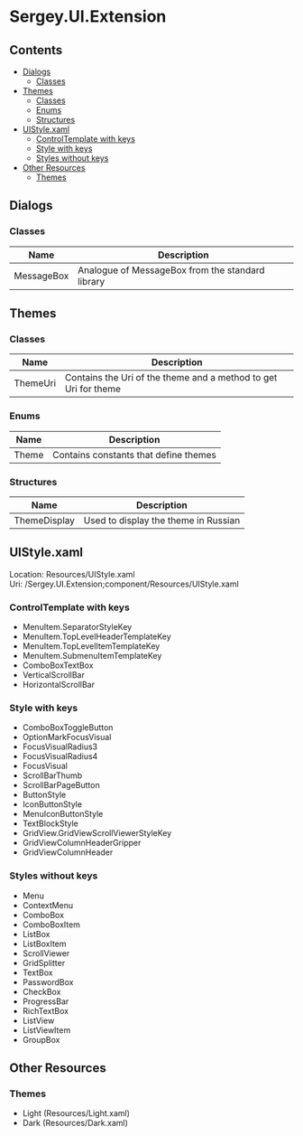 # Sergey.UI.Extension
## Contents
- [Dialogs](#dialogs)
  - [Classes](#classes)
- [Themes](#themes)
  - [Classes](#classes-1)
  - [Enums](#enums)
  - [Structures](#structures)
- [UIStyle.xaml](#uistylexaml)
  - [ControlTemplate with keys](#controltemplate-with-keys)
  - [Style with keys](#style-with-keys)
  - [Styles without keys](#styles-without-keys)
- [Other Resources](#other-resources)
  - [Themes](#themes-1)
## Dialogs
### Classes
Name|Description
-|-
MessageBox|Analogue of MessageBox from the standard library
## Themes
### Classes
Name|Description
-|-
ThemeUri|Contains the Uri of the theme and a method to get Uri for theme
### Enums
Name|Description
-|-
Theme|Contains constants that define themes
### Structures
Name|Description
-|-
ThemeDisplay|Used to display the theme in Russian
## UIStyle.xaml
Location: Resources/UIStyle.xaml  
Uri: /Sergey.UI.Extension;component/Resources/UIStyle.xaml
### ControlTemplate with keys
- MenuItem.SeparatorStyleKey
- MenuItem.TopLevelHeaderTemplateKey
- MenuItem.TopLevelItemTemplateKey
- MenuItem.SubmenuItemTemplateKey
- ComboBoxTextBox
- VerticalScrollBar
- HorizontalScrollBar
### Style with keys
- ComboBoxToggleButton
- OptionMarkFocusVisual
- FocusVisualRadius3
- FocusVisualRadius4
- FocusVisual
- ScrollBarThumb
- ScrollBarPageButton
- ButtonStyle
- IconButtonStyle
- MenuIconButtonStyle
- TextBlockStyle
- GridView.GridViewScrollViewerStyleKey
- GridViewColumnHeaderGripper
- GridViewColumnHeader
### Styles without keys
- Menu
- ContextMenu
- ComboBox
- ComboBoxItem
- ListBox
- ListBoxItem
- ScrollViewer
- GridSplitter
- TextBox
- PasswordBox
- CheckBox
- ProgressBar
- RichTextBox
- ListView
- ListViewItem
- GroupBox
## Other Resources
### Themes
- Light (Resources/Light.xaml)
- Dark (Resources/Dark.xaml)
